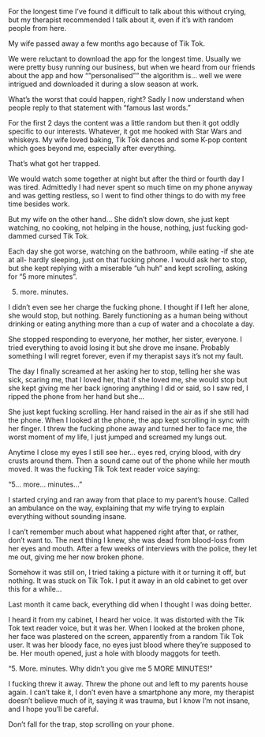 For the longest time I’ve found it difficult to talk about this without crying, but my therapist recommended I talk about it, even if it’s with random people from here.

My wife passed away a few months ago because of Tik Tok.

We were reluctant to download the app for the longest time. Usually we were pretty busy running our business, but when we heard from our friends about the app and how “”personalised”” the algorithm is… well we were intrigued and downloaded it during a slow season at work.

What’s the worst that could happen, right? Sadly I now understand when people reply to that statement with “famous last words.”

For the first 2 days the content was a little random but then it got oddly specific to our interests. Whatever, it got me hooked with Star Wars and whiskeys. My wife loved baking, Tik Tok dances and some K-pop content which goes beyond me, especially after everything. 

That’s what got her trapped.

We would watch some together at night but after the third or fourth day I was tired. Admittedly I had never spent so much time on my phone anyway and was getting restless, so I went to find other things to do with my free time besides work.

But my wife on the other hand… She didn’t slow down, she just kept watching, no cooking, not helping in the house, nothing, just fucking god-dammed cursed Tik Tok.

Each day she got worse, watching on the bathroom, while eating -if she ate at all- hardly sleeping, just on that fucking phone. I would ask her to stop, but she kept replying with a miserable “uh huh” and kept scrolling, asking for “5 more minutes”.

5. more. minutes.

I didn’t even see her charge the fucking phone. I thought if I left her alone, she would stop, but nothing. Barely functioning as a human being without drinking or eating anything more than a cup of water and a chocolate a day.

She stopped responding to everyone, her mother, her sister, everyone. I tried everything to avoid losing it but she drove me insane. Probably something I will regret forever, even if my therapist says it’s not my fault.

The day I finally screamed at her asking her to stop, telling her she was sick, scaring me, that I loved her, that if she loved me, she would stop but she kept giving me her back ignoring anything I did or said, so I saw red, I ripped the phone from her hand but she…

She just kept fucking scrolling. Her hand raised in the air as if she still had the phone. When I looked at the phone, the app kept scrolling in sync with her finger. I threw the fucking phone away and turned her to face me, the worst moment of my life, I just jumped and screamed my lungs out.

Anytime I close my eyes I still see her… eyes red, crying blood, with dry crusts around them. Then a sound came out of the phone while her mouth moved. It was the fucking Tik Tok text reader voice saying:

“5… more… minutes…”

I started crying and ran away from that place to my parent’s house. Called an ambulance on the way, explaining that my wife trying to explain everything without sounding insane.

I can’t remember much about what happened right after that, or rather, don’t want to. The next thing I knew, she was dead from blood-loss from her eyes and mouth. After a few weeks of interviews with the police, they let me out, giving me her now broken phone.

Somehow it was still on, I tried taking a picture with it or turning it off, but nothing. It was stuck on Tik Tok. I put it away in an old cabinet to get over this for a while… 

Last month it came back, everything did when I thought I was doing better.

I heard it from my cabinet, I heard her voice. It was distorted with the Tik Tok text reader voice, but it was her. When I looked at the broken phone, her face was plastered on the screen, apparently from a random Tik Tok user. It was her bloody face, no eyes just blood where they’re supposed to be. Her mouth opened, just a hole with bloody maggots for teeth.

“5. More. minutes. Why didn’t you give me 5 MORE MINUTES!”

I fucking threw it away. Threw the phone out and left to my parents house again. I can’t take it, I don’t even have a smartphone any more, my therapist doesn’t believe much of it, saying it was trauma, but I know I’m not insane, and I hope you’ll be careful. 

Don’t fall for the trap, stop scrolling on your phone.